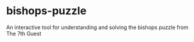 # bishops-puzzle
An interactive tool for understanding and solving the bishops puzzle from The 7th Guest
